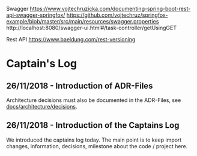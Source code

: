 Swagger
https://www.vojtechruzicka.com/documenting-spring-boot-rest-api-swagger-springfox/
https://github.com/vojtechruz/springfox-example/blob/master/src/main/resources/swagger.properties
http://localhost:8080/swagger-ui.html#/task-controller/getUsingGET

Rest API
https://www.baeldung.com/rest-versioning

# Captain's Log
## 26/11/2018 - Introduction of ADR-Files
Architecture decisions must also be documented in the ADR-Files, see [docs/architecture/decisions](architecture/decisions).

## 26/11/2018 - Introduction of the Captains Log
We introduced the captains log today. The main point is to keep import changes, information, decisions, milestone about the code / project here.
